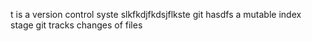 t is a version control syste
 slkfkdjfkdsjflkste
git hasdfs a mutable index stage
git tracks changes of files

